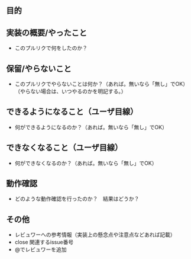## 目的

## 実装の概要/やったこと

* このプルリクで何をしたのか？

## 保留/やらないこと

* このプルリクでやらないことは何か？（あれば。無いなら「無し」でOK）（やらない場合は、いつやるのかを明記する。）

## できるようになること（ユーザ目線）

* 何ができるようになるのか？（あれば。無いなら「無し」でOK）

## できなくなること（ユーザ目線）

* 何ができなくなるのか？（あれば。無いなら「無し」でOK）

## 動作確認

* どのような動作確認を行ったのか？　結果はどうか？

## その他

* レビュワーへの参考情報（実装上の懸念点や注意点などあれば記載）
* close 関連するissue番号
* @でレビュワーを追加
